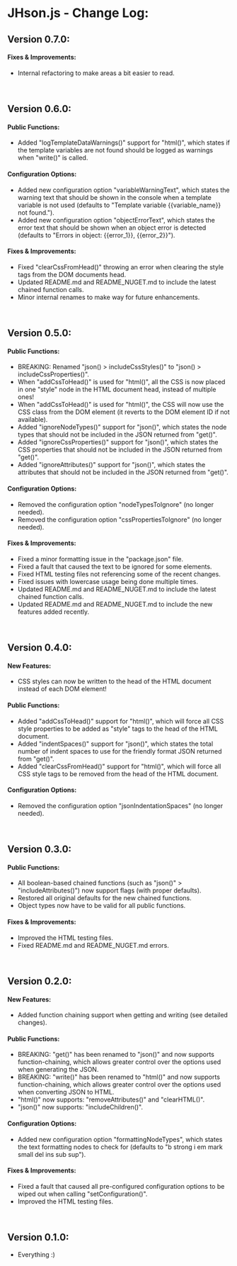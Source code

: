 # JHson.js - Change Log:

## Version 0.7.0:

#### **Fixes & Improvements:**
- Internal refactoring to make areas a bit easier to read.

<br>


## Version 0.6.0:

#### **Public Functions:**
- Added "logTemplateDataWarnings()" support for "html()", which states if the template variables are not found should be logged as warnings when "write()" is called.

#### **Configuration Options:**
- Added new configuration option "variableWarningText", which states the warning text that should be shown in the console when a template variable is not used (defaults to "Template variable {{variable_name}} not found.").
- Added new configuration option "objectErrorText", which states the error text that should be shown when an object error is detected (defaults to "Errors in object: {{error_1}}, {{error_2}}").

#### **Fixes & Improvements:**
- Fixed "clearCssFromHead()" throwing an error when clearing the style tags from the DOM documents head.
- Updated README.md and README_NUGET.md to include the latest chained function calls.
- Minor internal renames to make way for future enhancements.

<br>


## Version 0.5.0:

#### **Public Functions:**
- BREAKING: Renamed "json() > includeCssStyles()" to "json() > includeCssProperties()".
- When "addCssToHead()" is used for "html()", all the CSS is now placed in one "style" node in the HTML document head, instead of multiple ones!
- When "addCssToHead()" is used for "html()", the CSS will now use the CSS class from the DOM element (it reverts to the DOM element ID if not available).
- Added "ignoreNodeTypes()" support for "json()", which states the node types that should not be included in the JSON returned from "get()".
- Added "ignoreCssProperties()" support for "json()", which states the CSS properties that should not be included in the JSON returned from "get()".
- Added "ignoreAttributes()" support for "json()", which states the attributes that should not be included in the JSON returned from "get()".

#### **Configuration Options:**
- Removed the configuration option "nodeTypesToIgnore" (no longer needed).
- Removed the configuration option "cssPropertiesToIgnore" (no longer needed).

#### **Fixes & Improvements:**
- Fixed a minor formatting issue in the "package.json" file.
- Fixed a fault that caused the text to be ignored for some elements.
- Fixed HTML testing files not referencing some of the recent changes.
- Fixed issues with lowercase usage being done multiple times.
- Updated README.md and README_NUGET.md to include the latest chained function calls.
- Updated README.md and README_NUGET.md to include the new features added recently.

<br>


## Version 0.4.0:

#### **New Features:**
- CSS styles can now be written to the head of the HTML document instead of each DOM element!

#### **Public Functions:**
- Added "addCssToHead()" support for "html()", which will force all CSS style properties to be added as "style" tags to the head of the HTML document.
- Added "indentSpaces()" support for "json()", which states the total number of indent spaces to use for the friendly format JSON returned from "get()".
- Added "clearCssFromHead()" support for "html()", which will force all CSS style tags to be removed from the head of the HTML document.

#### **Configuration Options:**
- Removed the configuration option "jsonIndentationSpaces" (no longer needed).

<br>


## Version 0.3.0:

#### **Public Functions:**
- All boolean-based chained functions (such as "json()" > "includeAttributes()") now support flags (with proper defaults).
- Restored all original defaults for the new chained functions.
- Object types now have to be valid for all public functions.

#### **Fixes & Improvements:**
- Improved the HTML testing files.
- Fixed README.md and README_NUGET.md errors.

<br>


## Version 0.2.0:

#### **New Features:**
- Added function chaining support when getting and writing (see detailed changes).

#### **Public Functions:**
- BREAKING: "get()" has been renamed to "json()" and now supports function-chaining, which allows greater control over the options used when generating the JSON.
- BREAKING: "write()" has been renamed to "html()" and now supports function-chaining, which allows greater control over the options used when converting JSON to HTML.
- "html()" now supports: "removeAttributes()" and "clearHTML()".
- "json()" now supports: "includeChildren()".

#### **Configuration Options:**
- Added new configuration option "formattingNodeTypes", which states the text formatting nodes to check for (defaults to "b strong i em mark small del ins sub sup").

#### **Fixes & Improvements:**
- Fixed a fault that caused all pre-configured configuration options to be wiped out when calling "setConfiguration()".
- Improved the HTML testing files.

<br>


## Version 0.1.0:
- Everything :)
